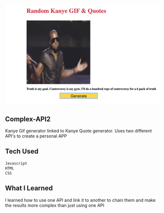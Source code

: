 ![img](kanye.png)
## Complex-API2
Kanye Gif generator linked to Kanye Quote generator. Uses two different API's to create a personal APP

## Tech Used
    
    Javascript
    HTML
    CSS
    

## What I Learned

I learned how to use one API and link it to another to chain them and make the results more complex than just using one API




